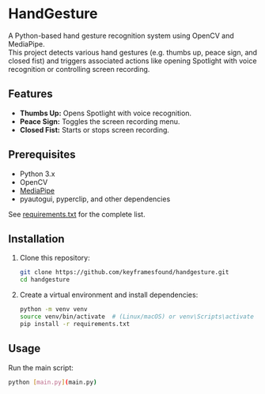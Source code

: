 # HandGesture

A Python-based hand gesture recognition system using OpenCV and MediaPipe.  
This project detects various hand gestures (e.g. thumbs up, peace sign, and closed fist) and triggers associated actions like opening Spotlight with voice recognition or controlling screen recording.

## Features

- **Thumbs Up:** Opens Spotlight with voice recognition.
- **Peace Sign:** Toggles the screen recording menu.
- **Closed Fist:** Starts or stops screen recording.

## Prerequisites

- Python 3.x
- OpenCV
- [MediaPipe](https://google.github.io/mediapipe/)
- pyautogui, pyperclip, and other dependencies

See [requirements.txt](requirements.txt) for the complete list.

## Installation

1. Clone this repository:
    ```sh
    git clone https://github.com/keyframesfound/handgesture.git
    cd handgesture
    ```
2. Create a virtual environment and install dependencies:
    ```sh
    python -m venv venv
    source venv/bin/activate  # (Linux/macOS) or venv\Scripts\activate (Windows)
    pip install -r requirements.txt
    ```

## Usage

Run the main script:
```sh
python [main.py](main.py)
